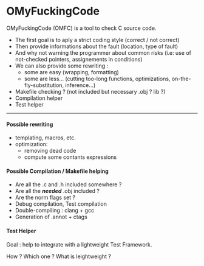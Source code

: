 OMyFuckingCode
==============

OMyFuckingCode (OMFC) is a tool to check C source code.

  * The first goal is to aply a strict coding style (correct / not correct)
  * Then provide informations about the fault (location, type of fault)
  * And why not warning the programmer about common risks (i.e: use of not-checked pointers, assignements in conditions)
  * We can also provide some rewriting :
    - some are easy (wrapping, formatting)
    - some are less... (cutting too-long functions, optimizations, on-the-fly-substitution, inference...)
  * Makefile checking ? (not included but necessary .obj ? lib ?)
  * Compilation helper
  * Test helper

*****
#### Possible rewriting ####

  * templating, macros, etc.
  * optimization:
    - removing dead code
    - compute some contants expressions

#### Possible Compilation / Makefile helping ###

  * Are all the .c and .h included somewhere ?
  * Are all the ***needed*** .obj included ?
  * Are the norm flags set ?
  * Debug compilation, Test compilation
  * Double-compiling : clang + gcc
  * Generation of .annot + ctags

#### Test Helper ####

Goal : help to integrate with a lightweight Test Framework.

How ? Which one ? What is leightweight ?